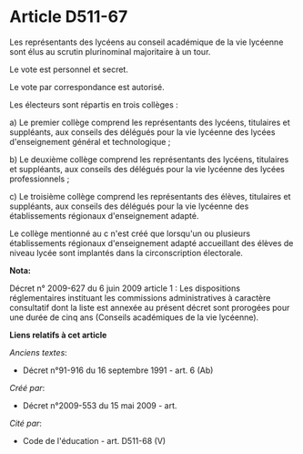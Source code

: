 # Article D511-67

Les représentants des lycéens au conseil académique de la vie lycéenne sont élus au scrutin plurinominal majoritaire à un
tour.

Le vote est personnel et secret.

Le vote par correspondance est autorisé.

Les électeurs sont répartis en trois collèges :

a) Le premier collège comprend les représentants des lycéens, titulaires et suppléants, aux conseils des délégués pour la vie
lycéenne des lycées d'enseignement général et technologique ;

b) Le deuxième collège comprend les représentants des lycéens, titulaires et suppléants, aux conseils des délégués pour la
vie lycéenne des lycées professionnels ;

c) Le troisième collège comprend les représentants des élèves, titulaires et suppléants, aux conseils des délégués pour la
vie lycéenne des établissements régionaux d'enseignement adapté.

Le collège mentionné au c n'est créé que lorsqu'un ou plusieurs établissements régionaux d'enseignement adapté accueillant
des élèves de niveau lycée sont implantés dans la circonscription électorale.

**Nota:**

Décret n° 2009-627 du 6 juin 2009 article 1 : Les dispositions réglementaires instituant les commissions administratives à
caractère consultatif dont la liste est annexée au présent décret sont prorogées pour une durée de cinq ans (Conseils
académiques de la vie lycéenne).

**Liens relatifs à cet article**

_Anciens textes_:

  - Décret n°91-916 du 16 septembre 1991 - art. 6 (Ab)

_Créé par_:

  - Décret n°2009-553 du 15 mai 2009 - art.

_Cité par_:

  - Code de l'éducation - art. D511-68 (V)
